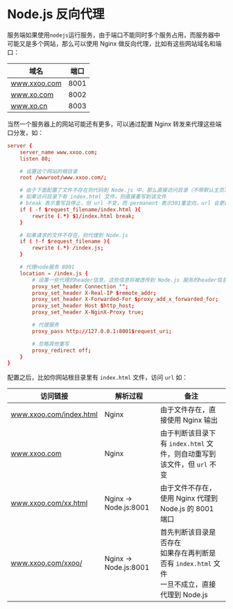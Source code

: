 # Node.js 反向代理

服务端如果使用`nodejs`运行服务，由于端口不能同时多个服务占用，而服务器中可能又是多个网站，那么可以使用 Nginx 做反向代理，比如有这些网站域名和端口：

| 域名         | 端口 |
| ------------ | ---- |
| www.xxoo.com | 8001 |
| www.xo.com   | 8002 |
| www.xo.cn    | 8003 |

当然一个服务器上的网站可能还有更多，可以通过配置 Nginx 转发来代理这些端口分发，如：

```conf
server {
    server_name www.xxoo.com;
    listen 80;

    # 设置这个网站的根目录
    root /wwwroot/www.xxoo.com/;

    # 由于下面配置了文件不存在则代码到 Node.js 中，那么直接访问目录（不带默认主页）的话会有问题，这里做下判断
    # 如果访问目录下有 index.html 文件，则直接重写到该文件
    # break 表示重写且停止，但 url 不变，而 permanent 表示301重定向，url 会更新
    if ( -f $request_filename/index.html ){
        rewrite (.*) $1/index.html break;
    }

    # 如果请求的文件不存在，则代理到 Node.js
    if ( !-f $request_filename ){
        rewrite (.*) /index.js;
    }

    # 代理node服务 8001
    location = /index.js {
        # 设置一些代理的header信息，这些信息将被透传到 Node.js 服务的header信息里
        proxy_set_header Connection "";
        proxy_set_header X-Real-IP $remote_addr;
        proxy_set_header X-Forwarded-For $proxy_add_x_forwarded_for;
        proxy_set_header Host $http_host;
        proxy_set_header X-NginX-Proxy true;

        # 代理服务
        proxy_pass http://127.0.0.1:8001$request_uri;

        # 忽略其他重写
        proxy_redirect off;
    }
}
```

配置之后，比如你网站根目录里有 `index.html` 文件，访问 `url` 如：

| 访问链接                | 解析过程              | 备注                                                                                               |
| ----------------------- | --------------------- | -------------------------------------------------------------------------------------------------- |
| www.xxoo.com/index.html | Nginx                 | 由于文件存在，直接使用 Nginx 输出                                                                  |
| www.xxoo.com            | Nginx                 | 由于判断该目录下有 `index.html` 文件，则自动重写到该文件，但 `url` 不变                            |
| www.xxoo.com/xx.html    | Nginx -> Node.js:8001 | 由于文件不存在，使用 Nginx 代理到 Node.js 的 8001 端口                                             |
| www.xxoo.com/xxoo/      | Nginx -> Node.js:8001 | 首先判断该目录是否存在<br>如果存在再判断是否有 `index.html` 文件<br>一旦不成立，直接代理到 Node.js |
